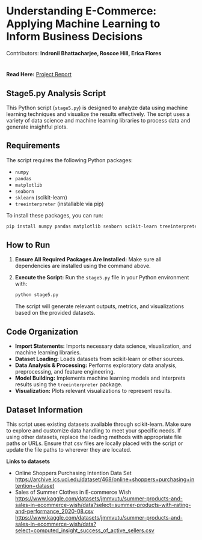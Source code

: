 # Understanding E-Commerce: Applying Machine Learning to Inform Business Decisions 

Contributors: **Indronil Bhattacharjee, Roscoe Hill, Erica Flores**
#

**Read Here:** [Project Report](https://github.com/Indronil-Prince/ML-Project-E-Commerce-Business-Decisions/blob/main/Phase%205/Stage5_Report_Gamma.pdf)

## Stage5.py Analysis Script

This Python script (`stage5.py`) is designed to analyze data using machine learning techniques and visualize the results effectively. The script uses a variety of data science and machine learning libraries to process data and generate insightful plots.

## Requirements

The script requires the following Python packages:

- `numpy`
- `pandas`
- `matplotlib`
- `seaborn`
- `sklearn` (scikit-learn)
- `treeinterpreter` (installable via pip)

To install these packages, you can run:

```bash
pip install numpy pandas matplotlib seaborn scikit-learn treeinterpreter
```

## How to Run

1. **Ensure All Required Packages Are Installed:** Make sure all dependencies are installed using the command above.

2. **Execute the Script:** Run the `stage5.py` file in your Python environment with:
   ```bash
   python stage5.py
   ```

   The script will generate relevant outputs, metrics, and visualizations based on the provided datasets.

## Code Organization

- **Import Statements:** Imports necessary data science, visualization, and machine learning libraries.
- **Dataset Loading:** Loads datasets from scikit-learn or other sources.
- **Data Analysis & Processing:** Performs exploratory data analysis, preprocessing, and feature engineering.
- **Model Building:** Implements machine learning models and interprets results using the `treeinterpreter` package.
- **Visualization:** Plots relevant visualizations to represent results.

## Dataset Information

This script uses existing datasets available through scikit-learn. Make sure to explore and customize data handling to meet your specific needs. If using other datasets, replace the loading methods with appropriate file paths or URLs. Ensure that csv files are locally placed with the script or update the file paths to wherever they are located.

**Links to datasets**
* Online Shoppers Purchasing Intention Data Set
	https://archive.ics.uci.edu/dataset/468/online+shoppers+purchasing+intention+dataset
* Sales of Summer Clothes in E-commerce Wish
	https://www.kaggle.com/datasets/jmmvutu/summer-products-and-sales-in-ecommerce-wish/data?select=summer-products-with-rating-and-performance_2020-08.csv
	https://www.kaggle.com/datasets/jmmvutu/summer-products-and-sales-in-ecommerce-wish/data?select=computed_insight_success_of_active_sellers.csv
